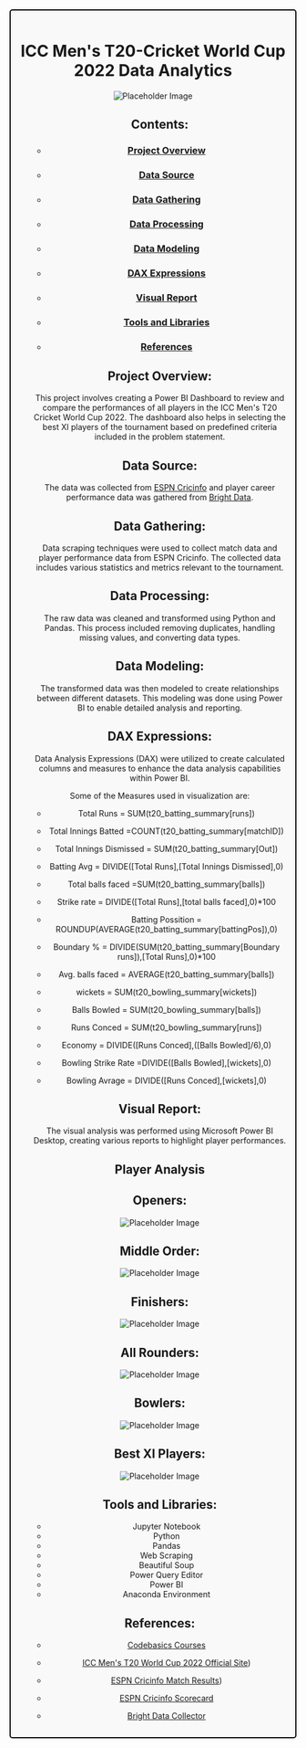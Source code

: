 <div style="border: 2px solid black; text-align: center; padding: 15px; border-radius: 5px; background-color: #f9f9f9;">
  <h1 style="text-align: center;">ICC Men's T20-Cricket World Cup 2022 Data Analytics</h1>
  <p><img src="https://github.com/AnshulChauhan19/World-T20-Team11-/blob/main/JOIN.jpg" alt="Placeholder Image">
  </p>
  <ul>



## Contents:
* ### [Project Overview](https://github.com/AnshulChauhan19/World-T20-Team11-/wiki/_new#project-overview)
* ### [Data Source](https://github.com/AnshulChauhan19/World-T20-Team11-/wiki/_new#data-source)
* ### [Data Gathering](https://github.com/AnshulChauhan19/World-T20-Team11-/wiki/_new#data-gathering)
* ### [Data Processing](https://github.com/AnshulChauhan19/World-T20-Team11-/wiki/_new#data-processing)
* ### [Data Modeling](https://github.com/AnshulChauhan19/World-T20-Team11-/wiki/_new#data-modeling)
* ### [DAX Expressions](https://github.com/AnshulChauhan19/World-T20-Team11-/wiki/_new#dax-expressions)
* ### [Visual Report](https://github.com/AnshulChauhan19/World-T20-Team11-/wiki/_new#visual-report)
* ### [Tools and Libraries](https://github.com/AnshulChauhan19/World-T20-Team11-/wiki/_new#tools-and-libraries)
* ### [References](https://github.com/AnshulChauhan19/World-T20-Team11-/wiki/_new#references)




## Project Overview:
This project involves creating a Power BI Dashboard to review and compare the performances of all players in the ICC Men's T20 Cricket World Cup 2022. The dashboard also helps in selecting the best XI players of the tournament based on predefined criteria included in the problem statement.



## Data Source:
The data was collected from [ESPN Cricinfo](https://www.espncricinfo.com/) and player career performance data was gathered from [Bright Data](https://brightdata.com/).



## Data Gathering:
Data scraping techniques were used to collect match data and player performance data from ESPN Cricinfo. The collected data includes various statistics and metrics relevant to the tournament.



## Data Processing:
The raw data was cleaned and transformed using Python and Pandas. This process included removing duplicates, handling missing values, and converting data types.



## Data Modeling:
The transformed data was then modeled to create relationships between different datasets. This modeling was done using Power BI to enable detailed analysis and reporting.



## DAX Expressions:
Data Analysis Expressions (DAX) were utilized to create calculated columns and measures to enhance the data analysis capabilities within Power BI.

Some of the Measures used in visualization are:

* Total Runs = SUM(t20_batting_summary[runs])

* Total Innings Batted =COUNT(t20_batting_summary[matchID])

* Total Innings Dismissed = SUM(t20_batting_summary[Out])

* Batting Avg = DIVIDE([Total Runs],[Total Innings Dismissed],0)

* Total balls faced =SUM(t20_batting_summary[balls])

* Strike rate = DIVIDE([Total Runs],[total balls faced],0)*100

* Batting Possition = ROUNDUP(AVERAGE(t20_batting_summary[battingPos]),0)

* Boundary % = DIVIDE(SUM(t20_batting_summary[Boundary runs]),[Total Runs],0)*100

* Avg. balls faced =  AVERAGE(t20_batting_summary[balls])

* wickets = SUM(t20_bowling_summary[wickets])

* Balls Bowled = SUM(t20_bowling_summary[balls])

* Runs Conced = SUM(t20_bowling_summary[runs])

* Economy = DIVIDE([Runs Conced],([Balls Bowled]/6),0)

* Bowling Strike Rate =DIVIDE([Balls Bowled],[wickets],0)

* Bowling Avrage = DIVIDE([Runs Conced],[wickets],0)


## Visual Report:
The visual analysis was performed using Microsoft Power BI Desktop, creating various reports to highlight player performances.

## Player Analysis
## Openers:
<p><img src="https://github.com/AnshulChauhan19/World-T20-Team11-/blob/main/Openers.PNG" alt="Placeholder Image">
  </p>

## Middle Order:
<p><img src="https://github.com/AnshulChauhan19/World-T20-Team11-/blob/main/Mid%20Order.PNG" alt="Placeholder Image">
  </p>

## Finishers:
<p><img src="https://github.com/AnshulChauhan19/World-T20-Team11-/blob/main/Finisher.PNG" alt="Placeholder Image">
  </p>

## All Rounders:
<p><img src="https://github.com/AnshulChauhan19/World-T20-Team11-/blob/main/All%20Rounder.PNG" alt="Placeholder Image">
  </p>

## Bowlers:
<p><img src="https://github.com/AnshulChauhan19/World-T20-Team11-/blob/main/Fast%20Bowler.PNG" alt="Placeholder Image">
  </p>

## Best XI Players:
<p><img src="https://github.com/AnshulChauhan19/World-T20-Team11-/blob/main/Team%2011.PNG" alt="Placeholder Image">
  </p>






## Tools and Libraries:
*  Jupyter Notebook
*  Python
*  Pandas
*  Web Scraping
*  Beautiful Soup
*  Power Query Editor
*  Power BI
*  Anaconda Environment


## References:
* [Codebasics Courses](https://github.com/AnshulChauhan19/World-T20-Team11-/wiki/_new#references)
* [ICC Men's T20 World Cup 2022 Official Site](https://www.espncricinfo.com/series/icc-men-s-t20-world-cup-2022-23-1298134/namibia-vs-sri-lanka-1st-match-first-round-group-a-1298135/full-scorecard))
* [ESPN Cricinfo Match Results](https://www.espncricinfo.com/records/tournament/team-match-results/icc-men-s-t20-world-cup-2022-23-14450))
* [ESPN Cricinfo Scorecard](https://github.com/AnshulChauhan19/World-T20-Team11-/wiki/_new#references)
* [Bright Data Collector](https://github.com/AnshulChauhan19/World-T20-Team11-/wiki/_new#references)


  </ul>
  </div>
